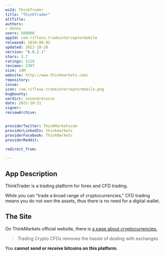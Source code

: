 ```yaml
---
wsId: ThinkTrader
title: "ThinkTrader"
altTitle: 
authors:
- danny
users: 500000
appId: com.riflexo.tradeinterceptormobile
released: 2010-08-02
updated: 2021-10-20
version: "6.6.2.1"
stars: 3.7
ratings: 5129
reviews: 2307
size: 14M
website: http://www.thinkmarkets.com/
repository: 
issue: 
icon: com.riflexo.tradeinterceptormobile.png
bugbounty: 
verdict: nosendreceive
date: 2021-10-21
signer: 
reviewArchive:


providerTwitter: ThinkMarketscom
providerLinkedIn: thinkmarkets
providerFacebook: ThinkMarkets
providerReddit: 

redirect_from:

---
```



## App Description

ThinkTrader is a trading platform for forex and CFD trading.

While you can "trade a broad range of cryptocurrencies," CFD trading means you do not own the assets, thus there is no need for a digital wallet.

## The Site

On ThinkMarkets official website, there is [a page about cryptocurrencies.](https://www.thinkmarkets.com/en/cryptocurrency-trading/)

> Trading Crypto CFDs removes the hassle of dealing with exchanges

You **cannot send or receive bitcoins on this platform.**
